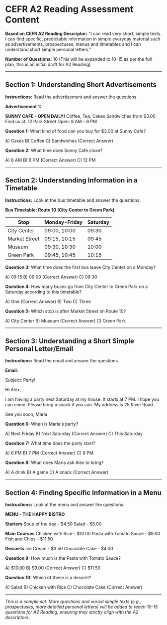 # CEFR A2 Reading Assessment Content

**Based on CEFR A2 Reading Descriptor:** "I can read very short, simple texts. I can find specific, predictable information in simple everyday material such as advertisements, prospectuses, menus and timetables and I can understand short simple personal letters."

**Number of Questions:** 10 (This will be expanded to 10-15 as per the full plan, this is an initial draft for A2 Reading)

---

## Section 1: Understanding Short Advertisements

**Instructions:** Read the advertisement and answer the questions.

**Advertisement 1:**

**SUNNY CAFE - OPEN DAILY!**
Coffee, Tea, Cakes
Sandwiches from $3.00
Find us at: 12 Park Street
Open: 8 AM - 6 PM

**Question 1:**
What kind of food can you buy for $3.00 at Sunny Cafe?

A) Cakes
B) Coffee
C) Sandwiches (Correct Answer)

**Question 2:**
What time does Sunny Cafe close?

A) 8 AM
B) 6 PM (Correct Answer)
C) 12 PM

---

## Section 2: Understanding Information in a Timetable

**Instructions:** Look at the bus timetable and answer the questions.

**Bus Timetable: Route 10 (City Center to Green Park)**

| Stop          | Monday-Friday | Saturday |
|---------------|---------------|----------|
| City Center   | 09:00, 10:00  | 09:30    |
| Market Street | 09:15, 10:15  | 09:45    |
| Museum        | 09:30, 10:30  | 10:00    |
| Green Park    | 09:45, 10:45  | 10:15    |

**Question 3:**
What time does the first bus leave City Center on a Monday?

A) 09:15
B) 09:00 (Correct Answer)
C) 09:30

**Question 4:**
How many buses go from City Center to Green Park on a Saturday according to this timetable?

A) One (Correct Answer)
B) Two
C) Three

**Question 5:**
Which stop is after Market Street on Route 10?

A) City Center
B) Museum (Correct Answer)
C) Green Park

---

## Section 3: Understanding a Short Simple Personal Letter/Email

**Instructions:** Read the email and answer the questions.

**Email:**

Subject: Party!

Hi Alex,

I am having a party next Saturday at my house. It starts at 7 PM. 
I hope you can come. Please bring a snack if you can.
My address is 25 River Road.

See you soon,
Maria

**Question 6:**
When is Maria's party?

A) Next Friday
B) Next Saturday (Correct Answer)
C) This Saturday

**Question 7:**
What time does the party start?

A) 6 PM
B) 7 PM (Correct Answer)
C) 8 PM

**Question 8:**
What does Maria ask Alex to bring?

A) A drink
B) A game
C) A snack (Correct Answer)

---

## Section 4: Finding Specific Information in a Menu

**Instructions:** Look at the menu and answer the questions.

**MENU - THE HAPPY BISTRO**

**Starters**
Soup of the day - $4.50
Salad - $5.00

**Main Courses**
Chicken with Rice - $10.00
Pasta with Tomato Sauce - $9.00
Fish and Chips - $11.50

**Desserts**
Ice Cream - $3.50
Chocolate Cake - $4.00

**Question 9:**
How much is the Pasta with Tomato Sauce?

A) $10.00
B) $9.00 (Correct Answer)
C) $11.50

**Question 10:**
Which of these is a dessert?

A) Salad
B) Chicken with Rice
C) Chocolate Cake (Correct Answer)

---

*This is a sample set. More questions and varied simple texts (e.g., prospectuses, more detailed personal letters) will be added to reach 10-15 questions for A2 Reading, ensuring they strictly align with the A2 descriptors.* 

